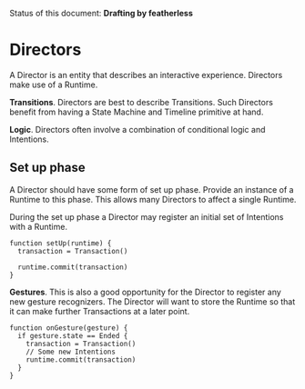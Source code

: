 Status of this document: **Drafting by featherless**

# Directors

A Director is an entity that describes an interactive experience. Directors make use of a Runtime.

**Transitions**. Directors are best to describe Transitions. Such Directors benefit from having a State Machine and Timeline primitive at hand.

**Logic**. Directors often involve a combination of conditional logic and Intentions.

## Set up phase

A Director should have some form of set up phase. Provide an instance of a Runtime to this phase. This allows many Directors to affect a single Runtime.

During the set up phase a Director may register an initial set of Intentions with a Runtime.

    function setUp(runtime) {
      transaction = Transaction()
      
      runtime.commit(transaction)
    }

**Gestures**. This is also a good opportunity for the Director to register any new gesture recognizers. The Director will want to store the Runtime so that it can make further Transactions at a later point.

    function onGesture(gesture) {
      if gesture.state == Ended {
        transaction = Transaction()
        // Some new Intentions
        runtime.commit(transaction)
      }
    }
